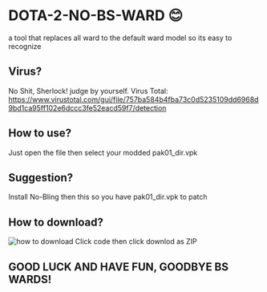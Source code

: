 # DOTA-2-NO-BS-WARD 😊
a tool that replaces all ward to the default ward model so its easy to recognize

## Virus?
No Shit, Sherlock! judge by yourself.
Virus Total: https://www.virustotal.com/gui/file/757ba584b4fba73c0d5235109dd6968d9bd1ca95ff102e6dccc3fe52eacd59f7/detection

## How to use?
Just open the file then select your modded pak01_dir.vpk

## Suggestion?
Install No-Bling then this so you have pak01_dir.vpk to patch

## How to download?
![how to download](https://user-images.githubusercontent.com/69560119/219996583-499441ea-ebbb-401d-9b95-ef84fb59b3a3.png)
Click code then click downlod as ZIP

## GOOD LUCK AND HAVE FUN, GOODBYE BS WARDS!
